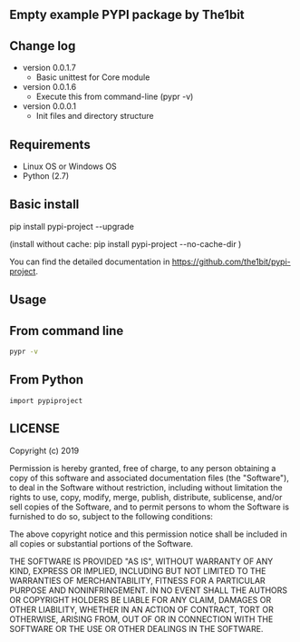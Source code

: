 Empty example PYPI package by The1bit
--------------------------------------

Change log 
----------

* version 0.0.1.7
    * Basic unittest for Core module
* version 0.0.1.6
    * Execute this from command-line (pypr -v)
* version 0.0.0.1
    * Init files and directory structure



Requirements
------------

* Linux OS or Windows OS
* Python (2.7)


Basic install
-------------

pip install pypi-project --upgrade

(install without cache: pip install pypi-project --no-cache-dir  )


You can find the detailed documentation in https://github.com/the1bit/pypi-project.

Usage
-----

## From command line

```bash
pypr -v
```

## From Python

```
import pypiproject

```

LICENSE
-------

Copyright (c) 2019

Permission is hereby granted, free of charge, to any person obtaining a copy of
this software and associated documentation files (the "Software"), to deal in
the Software without restriction, including without limitation the rights to
use, copy, modify, merge, publish, distribute, sublicense, and/or sell copies
of the Software, and to permit persons to whom the Software is furnished to do
so, subject to the following conditions:

The above copyright notice and this permission notice shall be included in all
copies or substantial portions of the Software.

THE SOFTWARE IS PROVIDED "AS IS", WITHOUT WARRANTY OF ANY KIND, EXPRESS OR
IMPLIED, INCLUDING BUT NOT LIMITED TO THE WARRANTIES OF MERCHANTABILITY,
FITNESS FOR A PARTICULAR PURPOSE AND NONINFRINGEMENT. IN NO EVENT SHALL THE
AUTHORS OR COPYRIGHT HOLDERS BE LIABLE FOR ANY CLAIM, DAMAGES OR OTHER
LIABILITY, WHETHER IN AN ACTION OF CONTRACT, TORT OR OTHERWISE, ARISING FROM,
OUT OF OR IN CONNECTION WITH THE SOFTWARE OR THE USE OR OTHER DEALINGS IN THE
SOFTWARE.
